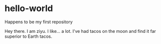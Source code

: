 # hello-world
Happens to be my first repository

Hey there. I am ziyu. I like... a lot.
I've had tacos on the moon and find it far superior to Earth tacos.
